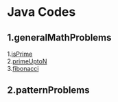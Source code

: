 # Java Codes
## 1.generalMathProblems
1.<a href="https://github.com/itsbhavinrey/javaProblemSolving/blob/main/1.generalMathProblems/isPrime.java" target="_blank">isPrime</a>\
2.<a href="https://github.com/itsbhavinrey/javaProblemSolving/blob/main/1.generalMathProblems/primeUptoN.java" target="_blank">primeUptoN</a>\
3.<a href="https://github.com/itsbhavinrey/javaProblemSolving/blob/main/1.generalMathProblems/fibonacci.java" target="_blank">fibonacci</a>



## 2.patternProblems
